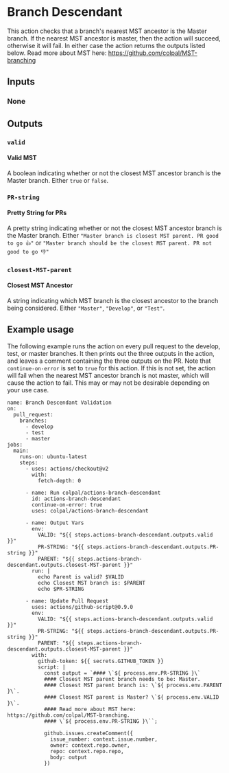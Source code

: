 # Branch Descendant

This action checks that a branch's nearest MST ancestor is the Master branch. If the nearest MST ancestor is master, then the action will succeed, otherwise it will fail. In either case the action returns the outputs listed below. Read more about MST here: https://github.com/colpal/MST-branching

## Inputs

### None

## Outputs

### `valid`

#### Valid MST
A boolean indicating whether or not the closest MST ancestor branch is the Master branch. Either `true` or `false`.

### `PR-string`

#### Pretty String for PRs

A pretty string indicating whether or not the closest MST ancestor branch is the Master branch. Either `"Master branch is closest MST parent. PR good to go 👍"` or `"Master branch should be the closest MST parent. PR not good to go 👎"`

### `closest-MST-parent`

#### Closest MST Ancestor

A string indicating which MST branch is the closest ancestor to the branch being considered. Either `"Master"`, `"Develop"`, or `"Test"`.

## Example usage

The following example runs the action on every pull request to the develop, test, or master branches. It then prints out the three outputs in the action, and leaves a comment containing the three outputs on the PR. Note that `continue-on-error` is set to `true` for this action. If this is not set, the action will fail when the nearest MST ancestor branch is not master, which will cause the action to fail. This may or may not be desirable depending on your use case.

```
name: Branch Descendant Validation
on:
  pull_request:
    branches:
      - develop
      - test
      - master
jobs:
  main:
    runs-on: ubuntu-latest
    steps:
      - uses: actions/checkout@v2
        with:
          fetch-depth: 0

      - name: Run colpal/actions-branch-descendant
        id: actions-branch-descendant
        continue-on-error: true
        uses: colpal/actions-branch-descendant

      - name: Output Vars
        env:
          VALID: "${{ steps.actions-branch-descendant.outputs.valid }}"
          PR-STRING: "${{ steps.actions-branch-descendant.outputs.PR-string }}"
          PARENT: "${{ steps.actions-branch-descendant.outputs.closest-MST-parent }}"
        run: |
          echo Parent is valid? $VALID
          echo Closest MST branch is: $PARENT
          echo $PR-STRING
          
      - name: Update Pull Request
        uses: actions/github-script@0.9.0
        env:
          VALID: "${{ steps.actions-branch-descendant.outputs.valid }}"
          PR-STRING: "${{ steps.actions-branch-descendant.outputs.PR-string }}"
          PARENT: "${{ steps.actions-branch-descendant.outputs.closest-MST-parent }}"
        with:
          github-token: ${{ secrets.GITHUB_TOKEN }}
          script: |
            const output = `#### \`${ process.env.PR-STRING }\`
            #### Closest MST parent branch needs to be: Master.
            #### Closest MST parent branch is: \`${ process.env.PARENT }\`.
            #### Closest MST parent is Master? \`${ process.env.VALID }\`.
            #### Read more about MST here: https://github.com/colpal/MST-branching.
            #### \`${ process.env.PR-STRING }\``;
              
            github.issues.createComment({
              issue_number: context.issue.number,
              owner: context.repo.owner,
              repo: context.repo.repo,
              body: output
            })
```
